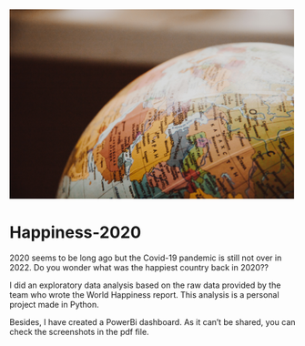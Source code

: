 <img src="https://github.com/laurent8119/Happiness-2020/blob/main/github_readme.jpg" width="500" />

# Happiness-2020  

2020 seems to be long ago but the Covid-19 pandemic is still not over in 2022. Do you wonder what was the happiest country back in 2020??  

I did an exploratory data analysis based on the raw data provided by the team who wrote the World Happiness report. This analysis is a personal project made in Python.  

Besides, I have created a PowerBi dashboard. As it can’t be shared, you can check the screenshots in the pdf file.

